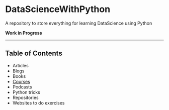 # DataScienceWithPython
A repository to store everything for learning DataScience using Python

**Work in Progress**
***
## Table of Contents
* Articles
* Blogs
* Books
* [Courses](COURSES.md)
* Podcasts
* Python tricks
* Repositories
* Websites to do exercises
